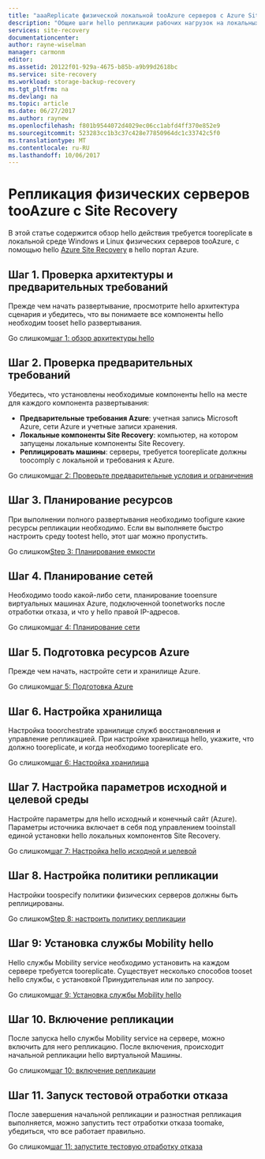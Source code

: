 ```yaml
---
title: "aaaReplicate физической локальной tooAzure серверов с Azure Site Recovery | Документы Microsoft"
description: "Общие шаги hello репликации рабочих нагрузок на локальных tooAzure физических серверов Windows и Linux с hello службы Azure Site Recovery."
services: site-recovery
documentationcenter: 
author: rayne-wiselman
manager: carmonm
editor: 
ms.assetid: 20122f01-929a-4675-b85b-a9b99d2618bc
ms.service: site-recovery
ms.workload: storage-backup-recovery
ms.tgt_pltfrm: na
ms.devlang: na
ms.topic: article
ms.date: 06/27/2017
ms.author: raynew
ms.openlocfilehash: f801b9544072d4029ec06cc1abfd4ff370e852e9
ms.sourcegitcommit: 523283cc1b3c37c428e77850964dc1c33742c5f0
ms.translationtype: MT
ms.contentlocale: ru-RU
ms.lasthandoff: 10/06/2017
---
```

# <a name="replicate-physical-servers-tooazure-with-site-recovery"></a>Репликация физических серверов tooAzure с Site Recovery

В этой статье содержится обзор hello действия требуется tooreplicate в локальной среде Windows и Linux физических серверов tooAzure, с помощью hello [Azure Site Recovery](site-recovery-overview.md) в hello портал Azure.


## <a name="step-1-review-architecture-and-prerequisites"></a>Шаг 1. Проверка архитектуры и предварительных требований

Прежде чем начать развертывание, просмотрите hello архитектура сценария и убедитесь, что вы понимаете все компоненты hello необходим tooset hello развертывания.

Go слишком[шаг 1: обзор архитектуры hello](physical-walkthrough-architecture.md)


## <a name="step-2-review-prerequisites"></a>Шаг 2. Проверка предварительных требований

Убедитесь, что установлены необходимые компоненты hello на месте для каждого компонента развертывания:

- **Предварительные требования Azure**: учетная запись Microsoft Azure, сети Azure и учетные записи хранения.
- **Локальные компоненты Site Recovery**: компьютер, на котором запущены локальные компоненты Site Recovery.
- **Реплицировать машины**: серверы, требуется tooreplicate должны toocomply с локальной и требования к Azure.

Go слишком[шаг 2: Проверьте предварительные условия и ограничения](physical-walkthrough-prerequisites.md)

## <a name="step-3-plan-capacity"></a>Шаг 3. Планирование ресурсов

При выполнении полного развертывания необходимо toofigure какие ресурсы репликации необходимо. Если вы выполняете быстро настроить среду tootest hello, этот шаг можно пропустить.

Go слишком[Step 3: Планирование емкости](physical-walkthrough-capacity.md)

## <a name="step-4-plan-networking"></a>Шаг 4. Планирование сетей

Необходимо toodo какой-либо сети, планирование tooensure виртуальных машинах Azure, подключенной toonetworks после отработки отказа, и что у hello правой IP-адресов.

Go слишком[шаг 4: Планирование сети](physical-walkthrough-network.md)

##  <a name="step-5-prepare-azure-resources"></a>Шаг 5. Подготовка ресурсов Azure

Прежде чем начать, настройте сети и хранилище Azure. 

Go слишком[шаг 5: Подготовка Azure](physical-walkthrough-prepare-azure.md)


## <a name="step-6-set-up-a-vault"></a>Шаг 6. Настройка хранилища

Настройка tooorchestrate хранилище служб восстановления и управление репликацией. При настройке хранилища hello, укажите, что должно tooreplicate, и когда необходимо tooreplicate его.

Go слишком[шаг 6: Настройка хранилища](physical-walkthrough-create-vault.md)

## <a name="step-7-configure-source-and-target-settings"></a>Шаг 7. Настройка параметров исходной и целевой среды

Настройте параметры для hello исходный и конечный сайт (Azure). Параметры источника включает в себя под управлением tooinstall единой установки hello локальных компонентов Site Recovery.

Go слишком[шаг 7: Настройка hello исходной и целевой](physical-walkthrough-source-target.md)

## <a name="step-8-set-up-a-replication-policy"></a>Шаг 8. Настройка политики репликации

Настройки toospecify политики физических серверов должны быть реплицированы.

Go слишком[Step 8: настроить политику репликации](physical-walkthrough-replication.md)

## <a name="step-9-install-hello-mobility-service"></a>Шаг 9: Установка службы Mobility hello

Hello службы Mobility service необходимо установить на каждом сервере требуется tooreplicate. Существует несколько способов tooset hello службы, с установкой Принудительная или по запросу.

Go слишком[шаг 9: Установка службы Mobility hello](physical-walkthrough-install-mobility.md)

## <a name="step-10-enable-replication"></a>Шаг 10. Включение репликации

После запуска hello службы Mobility service на сервере, можно включить для него репликацию. После включения, происходит начальной репликации hello виртуальной Машины.

Go слишком[шаг 10: включение репликации](physical-walkthrough-enable-replication.md)

## <a name="step-11-run-a-test-failover"></a>Шаг 11. Запуск тестовой отработки отказа

После завершения начальной репликации и разностная репликация выполняется, можно запустить тест отработки отказа toomake, убедиться, что все работает правильно.

Go слишком[шаг 11: запустите тестовую отработку отказа](physical-walkthrough-test-failover.md)

